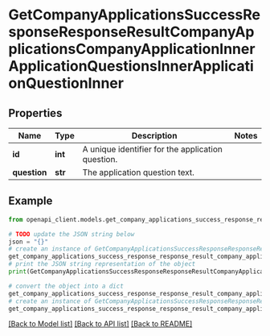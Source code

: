 # GetCompanyApplicationsSuccessResponseResponseResultCompanyApplicationsCompanyApplicationInnerApplicationQuestionsInnerApplicationQuestionInner


## Properties

Name | Type | Description | Notes
------------ | ------------- | ------------- | -------------
**id** | **int** | A unique identifier for the application question. | 
**question** | **str** | The application question text. | 

## Example

```python
from openapi_client.models.get_company_applications_success_response_response_result_company_applications_company_application_inner_application_questions_inner_application_question_inner import GetCompanyApplicationsSuccessResponseResponseResultCompanyApplicationsCompanyApplicationInnerApplicationQuestionsInnerApplicationQuestionInner

# TODO update the JSON string below
json = "{}"
# create an instance of GetCompanyApplicationsSuccessResponseResponseResultCompanyApplicationsCompanyApplicationInnerApplicationQuestionsInnerApplicationQuestionInner from a JSON string
get_company_applications_success_response_response_result_company_applications_company_application_inner_application_questions_inner_application_question_inner_instance = GetCompanyApplicationsSuccessResponseResponseResultCompanyApplicationsCompanyApplicationInnerApplicationQuestionsInnerApplicationQuestionInner.from_json(json)
# print the JSON string representation of the object
print(GetCompanyApplicationsSuccessResponseResponseResultCompanyApplicationsCompanyApplicationInnerApplicationQuestionsInnerApplicationQuestionInner.to_json())

# convert the object into a dict
get_company_applications_success_response_response_result_company_applications_company_application_inner_application_questions_inner_application_question_inner_dict = get_company_applications_success_response_response_result_company_applications_company_application_inner_application_questions_inner_application_question_inner_instance.to_dict()
# create an instance of GetCompanyApplicationsSuccessResponseResponseResultCompanyApplicationsCompanyApplicationInnerApplicationQuestionsInnerApplicationQuestionInner from a dict
get_company_applications_success_response_response_result_company_applications_company_application_inner_application_questions_inner_application_question_inner_from_dict = GetCompanyApplicationsSuccessResponseResponseResultCompanyApplicationsCompanyApplicationInnerApplicationQuestionsInnerApplicationQuestionInner.from_dict(get_company_applications_success_response_response_result_company_applications_company_application_inner_application_questions_inner_application_question_inner_dict)
```
[[Back to Model list]](../README.md#documentation-for-models) [[Back to API list]](../README.md#documentation-for-api-endpoints) [[Back to README]](../README.md)


